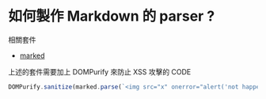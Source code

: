 # 如何製作 Markdown 的 parser ?

相關套件

- [marked](https://github.com/markedjs/marked)

上述的套件需要加上 DOMPurify 來防止 XSS 攻擊的 CODE

```javascript
DOMPurify.sanitize(marked.parse(`<img src="x" onerror="alert('not happening')">`));
```
